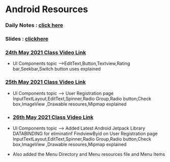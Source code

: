 # Android Resources 

### Daily Notes : [click here](https://docs.google.com/document/d/1M5ZOyI0Lsw3ddvNwTl5WNihhjFz9rp540ImX5-nh7zM/edit?usp=sharing)

### Slides : [clickhere](https://drive.google.com/drive/folders/1eu-LXxiHocSktGYpG04PfE9Xmr_pBY5P)
### [24th May 2021 Class Video Link](https://transcripts.gotomeeting.com/#/s/fa9ed1cf33d2d46285999e8da43c2dfc0e08ea41696df6faa1197f5bc1506b4e)
* UI Components topic -->EditText,Button,Textview,Rating bar,Seekbar,Switch button uses explained 

### [25th May 2021 Class Video Link](https://transcripts.gotomeeting.com/#/s/e8684890a27238ceab4faff550618a523eb90ba2b56e7be107581ced2dfd7a7b)
* UI Components topic --> User Registration page InputTextLayout,EditText,Spinner,Radio Group,Radio button,Check box,ImageView ,Drawable resoures,Mipmap  explained 

* ### [26th May 2021 Class Video Link](https://transcripts.gotomeeting.com/#/s/aad36225097436596d6581350fadca2285bad2541dc54ed6f92522d2862cef0e)
* UI Components topic --> Added Latest Android Jetpack Library DATABINDING for eliminatinf FindviewByid on User Registration page InputTextLayout,EditText,Spinner,Radio Group,Radio button,Check box,ImageView ,Drawable resoures,Mipmap  explained 
* Also added the Menu Directory and Menu resources file and Menu Items 

